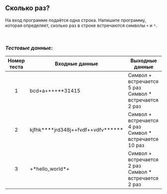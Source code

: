 ## Сколько раз?

На вход программе подаётся одна строка. Напишите программу, которая определяет, сколько раз в строке встречаются символы <code>+</code> и <code>*</code>.

<br>

### *Тестовые данные:*

| Номер теста | Входные данные                               | Выходные данные                                           |
|:-----------:|----------------------------------------------|-----------------------------------------------------------|
|      1      | bcd+a++++\*\*31415                           | Символ + встречается 5 раз<br>Символ * встречается 2 раз  |
|      2      | kjfhk\*\*\*\*jrd348j++fvdf++vdfv\*\*\*\*\*\* | Символ + встречается 4 раз<br>Символ * встречается 10 раз |
|      3      | +\*hello_world\*+                            | Символ + встречается 2 раз<br>Символ * встречается 2 раз  |